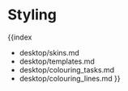 Styling
==============================

{{index
- desktop/skins.md
- desktop/templates.md
- desktop/colouring_tasks.md
- desktop/colouring_lines.md
}}